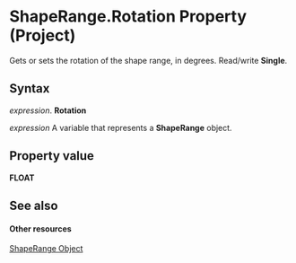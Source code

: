 
# ShapeRange.Rotation Property (Project)
Gets or sets the rotation of the shape range, in degrees. Read/write  **Single**.

## Syntax

 _expression_. **Rotation**

 _expression_ A variable that represents a **ShapeRange** object.


## Property value

 **FLOAT**


## See also


#### Other resources


[ShapeRange Object](315031aa-4b8c-424b-26e7-ce15897beb05.md)